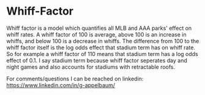 # Whiff-Factor

Whiff factor is a model which quantifies all MLB and AAA parks' effect on whiff rates. A whiff factor of 100 is average, above 100 is an increase in whiffs, and below 100 is a decrease in whiffs. The difference from 100 to the whiff factor itself is the log odds effect that stadium term has on whiff rate. So for example a whiff factor of 110 means that stadium term has a log odds effect of 0.1. I say stadium term because whiff factor seperates day and night games and also accounts for stadiums with retractable roofs.

For comments/questions I can be reached on linkedin: https://www.linkedin.com/in/g-appelbaum/
